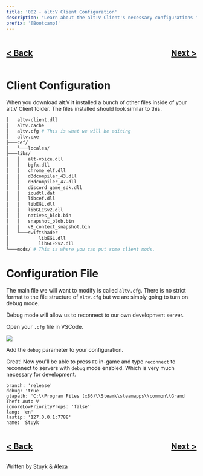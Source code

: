 ```yaml
---
title: '002 - alt:V Client Configuration'
description: "Learn about the alt:V Client's necessary configurations for development."
prefix: '[Bootcamp]'
---
```


<div style="text-align: right">
    <div style="display: flex; justify-content: space-between;">
        <a href="./001.md">
            <h2>< Back</h2>
        </a>
        <a href="./003.md">
            <h2>Next ></h2>
        </a>
    </div>
</div>

# Client Configuration

When you download alt:V it installed a bunch of other files inside of your alt:V Client folder. The files installed should look similar to this.

```sh
│   altv-client.dll
│   altv.cache
│   altv.cfg # This is what we will be editing
│   altv.exe
├───cef/
│   └───locales/
├───libs/
│   │   alt-voice.dll
│   │   bgfx.dll
│   │   chrome_elf.dll
│   │   d3dcompiler_43.dll
│   │   d3dcompiler_47.dll
│   │   discord_game_sdk.dll
│   │   icudtl.dat
│   │   libcef.dll
│   │   libEGL.dll
│   │   libGLESv2.dll
│   │   natives_blob.bin
│   │   snapshot_blob.bin
│   │   v8_context_snapshot.bin
│   └───swiftshader
│           libEGL.dll
│           libGLESv2.dll
└───mods/ # This is where you can put some client mods.
```

# Configuration File

The main file we will want to modify is called `altv.cfg`. There is no strict format to the file structure of `altv.cfg` but we are simply going to turn on debug mode.

Debug mode will allow us to reconnect to our own development server.

Open your `.cfg` file in VSCode.

![](https://i.imgur.com/fbWwNxU.png)

Add the `debug` parameter to your configuration.

Great! Now you'll be able to press `F8` in-game and type `reconnect` to reconnect to servers with `debug` mode enabled. Which is very much necessary for development.

```
branch: 'release'
debug: 'true'
gtapath: 'C:\\Program Files (x86)\\Steam\\steamapps\\common\\Grand Theft Auto V'
ignoreLowPriorityProps: 'false'
lang: 'en'
lastip: '127.0.0.1:7788'
name: 'Stuyk'
```

<div style="text-align: right">
    <div style="display: flex; justify-content: space-between;">
        <a href="./001.md">
            <h2>< Back</h2>
        </a>
        <a href="./003.md">
            <h2>Next ></h2>
        </a>
    </div>
</div>

Written by Stuyk & Alexa
